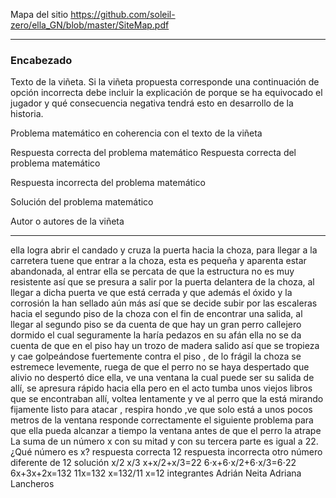 Mapa del sitio https://github.com/soleil-zero/ella_GN/blob/master/SiteMap.pdf

******************************************************************

### Encabezado

Texto de la viñeta. Si la viñeta propuesta corresponde una continuación de opción incorrecta debe incluir la explicación de porque se ha equivocado el jugador y qué consecuencia negativa tendrá esto en desarrollo de la historia.

Problema matemático en coherencia con el texto de la viñeta

Respuesta correcta del problema matemático
Respuesta correcta del problema matemático

Respuesta incorrecta del problema matemático

Solución del problema matemático

Autor o autores de la viñeta

**************************************
 ella logra abrir el candado y cruza la puerta hacia la choza, para llegar a la carretera tuene que entrar a la choza, esta es pequeña y aparenta estar abandonada, al entrar ella se percata de que la estructura no es muy resistente así que se presura a salir por la puerta delantera de la choza, al llegar a dicha puerta ve que está cerrada y que además el óxido y la corrosión la han sellado aún más así que se decide subir por las escaleras hacia el segundo piso de la choza con el fin de encontrar una salida, al llegar al segundo piso se da cuenta de que hay un gran perro callejero dormido el cual seguramente la haría pedazos en su afán ella no se da cuenta de que en el piso hay un trozo de madera salido así que se tropieza y cae golpeándose fuertemente contra el piso , de lo frágil la choza se estremece levemente, ruega de que el perro no se haya despertado que alivio no despertó dice ella, ve una ventana la cual puede ser su salida de allí, se apresura rápido hacia ella pero en el acto tumba unos viejos libros que se encontraban allí, voltea lentamente y ve al perro que la está mirando fijamente listo para atacar , respira hondo ,ve que solo está a unos pocos metros de la ventana 
responde correctamente el siguiente problema para que ella pueda alcanzar a tiempo la ventana antes de que el perro la atrape
La suma de un número x con su mitad y con su tercera parte es igual a 22. ¿Qué número es x?
respuesta correcta 
12
respuesta incorrecta 
otro número diferente de 12 
solución
x/2
x/3
x+x/2+x/3=22
6⋅x+6⋅x/2+6⋅x/3=6⋅22
6x+3x+2x=132
11x=132
x=132/11
x=12
integrantes 
Adrián Neita
Adriana Lancheros 
